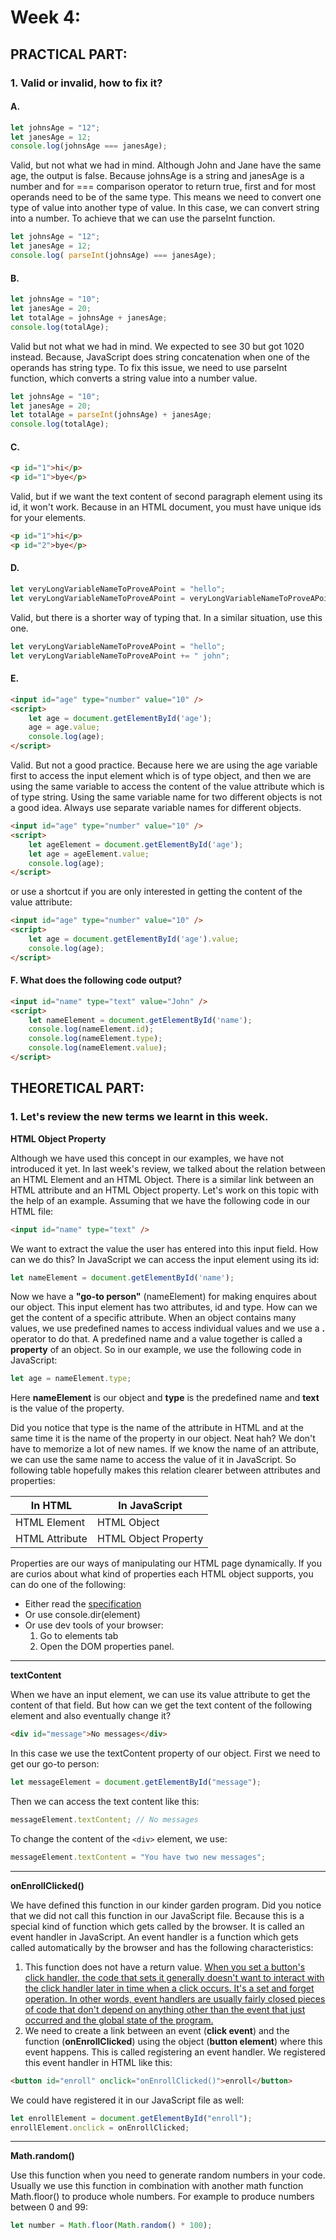 # Week 4:

## PRACTICAL PART:

### 1. Valid or invalid, how to fix it?

#### A.

```js
let johnsAge = "12";
let janesAge = 12;
console.log(johnsAge === janesAge);
```

Valid, but not what we had in mind. Although John and Jane have the same age, the output is false. Because johnsAge is a string and janesAge is a number and for === comparison operator to return true, first and for most operands need to be of the same type. This means we need to convert one type of value into another type of value. In this case, we can convert string into a number. To achieve that we can use the parseInt function.

```js
let johnsAge = "12";
let janesAge = 12;
console.log( parseInt(johnsAge) === janesAge);
```

#### B.

```js
let johnsAge = "10";
let janesAge = 20;
let totalAge = johnsAge + janesAge;
console.log(totalAge);
```

Valid but not what we had in mind. We expected to see 30 but got 1020 instead. Because, JavaScript does string concatenation when one of the operands has string type. To fix this issue, we need to use parseInt function, which converts a string value into a number value.

```js
let johnsAge = "10";
let janesAge = 20;
let totalAge = parseInt(johnsAge) + janesAge;
console.log(totalAge);
```

#### C.

```html
<p id="1">hi</p>
<p id="1">bye</p>
```

Valid, but if we want the text content of second paragraph element using its id, it won't work. Because in an HTML document, you must have unique ids for your elements.

```html
<p id="1">hi</p>
<p id="2">bye</p>
```

#### D.

```js
let veryLongVariableNameToProveAPoint = "hello";
let veryLongVariableNameToProveAPoint = veryLongVariableNameToProveAPoint + " john";
```

Valid, but there is a shorter way of typing that. In a similar situation, use this one.

```js
let veryLongVariableNameToProveAPoint = "hello";
let veryLongVariableNameToProveAPoint += " john";
```

#### E.

```html
<input id="age" type="number" value="10" />
<script>
    let age = document.getElementById('age');
    age = age.value;
    console.log(age);
</script>
```

Valid. But not a good practice. Because here we are using the age variable first to access the input element which is of type object, and then we are using the same variable to access the content of the value attribute which is of type string. Using the same variable name for two different objects is not a good idea. Always use separate variable names for different objects.

```html
<input id="age" type="number" value="10" />
<script>
    let ageElement = document.getElementById('age');
    let age = ageElement.value;
    console.log(age);
</script>
```

or use a shortcut if you are only interested in getting the content of the value attribute:

```html
<input id="age" type="number" value="10" />
<script>
    let age = document.getElementById('age').value;
    console.log(age);
</script>
```

#### F. What does the following code output?

```html
<input id="name" type="text" value="John" />
<script>
    let nameElement = document.getElementById('name');
    console.log(nameElement.id);
    console.log(nameElement.type);
    console.log(nameElement.value);
</script>
```

## THEORETICAL PART:

### 1. Let's review the new terms we learnt in this week.

**HTML Object Property**

Although we have used this concept in our examples, we have not introduced it yet. In last week's review, we talked about the relation between an HTML Element and an HTML Object. There is a similar link between an HTML attribute and an HTML Object property. Let's work on this topic with the help of an example. Assuming that we have the following code in our HTML file:

```html
<input id="name" type="text" />
```

We want to extract the value the user has entered into this input field. How can we do this? In JavaScript we can access the input element using its id:

```js
let nameElement = document.getElementById('name');
```

Now we have a **"go-to person"** (nameElement) for making enquires about our object. This input element has two attributes, id and type. How can we get the content of a specific attribute. When an object contains many values, we use predefined names to access individual values and we use a **.** operator to do that. A predefined name and a value together is called a **property** of an object. So in our example, we use the following code in JavaScript:

```js
let age = nameElement.type;
```

Here **nameElement** is our object and **type** is the predefined name and **text** is the value of the property.

Did you notice that type is the name of the attribute in HTML and at the same time it is the name of the property in our object. Neat hah? We don't have to memorize a lot of new names. If we know the name of an attribute, we can use the same name to access the value of it in JavaScript. So following table hopefully makes this relation clearer between attributes and properties:

|**In HTML**|**In JavaScript**|
|-----------|-----------------|
|HTML Element|HTML Object     |
|HTML Attribute|HTML Object Property|

Properties are our ways of manipulating our HTML page dynamically. If you are curios about what kind of properties each HTML object supports, you can do one of the following:

- Either read the [specification](https://html.spec.whatwg.org#htmlelement)
- Or use console.dir(element)
- Or use dev tools of your browser: 
    1. Go to elements tab
    2. Open the DOM properties panel. 

---

**textContent**

When we have an input element, we can use its value attribute to get the content of that field. But how can we get the text content of the following element and also eventually change it?

```html
<div id="message">No messages</div>
```

In this case we use the textContent property of our object. First we need to get our go-to person:

```js
let messageElement = document.getElementById("message");
```

Then we can access the text content like this:

```js
messageElement.textContent; // No messages
```

To change the content of the `<div>` element, we use:

```js
messageElement.textContent = "You have two new messages";
```

---

**onEnrollClicked()**

We have defined this function in our kinder garden program. Did you notice that we did not call this function in our JavaScript file. Because this is a special kind of function which gets called by the browser. It is called an event handler in JavaScript. An event handler is a function which gets called automatically by the browser and has the following characteristics:

1. This function does not have a return value. [When you set a button's click handler, the code that sets it generally doesn't want to interact with the click handler later in time when a click occurs. It's a set and forget operation. In other words, event handlers are usually fairly closed pieces of code that don't depend on anything other than the event that just occurred and the global state of the program.](https://www.i-programmer.info/programming/javascript/12416-javascript-async-the-callback-a-the-controller.html?start=1)
2. We need to create a link between an event (**click event**) and the function (**onEnrollClicked**) using the object (**button element**) where this event happens. This is called registering an event handler. We registered this event handler in HTML like this:

```html
<button id="enroll" onclick="onEnrollClicked()">enroll</button>
```

We could have registered it in our JavaScript file as well:

```js
let enrollElement = document.getElementById("enroll");
enrollElement.onclick = onEnrollClicked;
```

---

**Math.random()**

Use this function when you need to generate random numbers in your code. Usually we use this function in combination with another math function Math.floor() to produce whole numbers. For example to produce numbers between 0 and 99:

```js
let number = Math.floor(Math.random() * 100);
```
